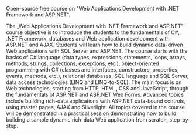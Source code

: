 Open-source free course on "Web Applications Development with .NET Framework and ASP.NET".

The „Web Applications Development with .NET Framework and ASP.NET” course objective is to introduce the students to the fundamentals of C#, .NET Framework, databases and Web application development with ASP.NET and AJAX. Students will learn how to build dynamic data-driven Web applications with SQL Server and ASP.NET. The course starts with the basics of C# language (data types, expressions, statements, loops, arrays, methods, strings, collections, exceptions, etc.), object-oriented programming with C# (classes and interfaces, constructors, properties, events, methods, etc.), relational databases, SQL language and SQL Server, data access technologies (LINQ and LINQ-to-SQL). The main focus is on Web technologies, starting from HTTP, HTML, CSS and JavaScript, through the fundamentals of ASP.NET and ASP.NET Web Forms. Advanced topics include building rich-data applications with ASP.NET data-bound controls, using master pages, AJAX and Silverlight. All topics covered in the course will be demonstrated in a practical session demonstrating how to build building a sample dynamic rich-data Web application from scratch, step-by-step.